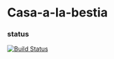 # Casa-a-la-bestia
### status
[![Build Status](https://travis-ci.org/pedroandresmg/Casa-a-la-bestia.png)](https://travis-ci.org/pedroandresmg/Casa-a-la-bestia)
